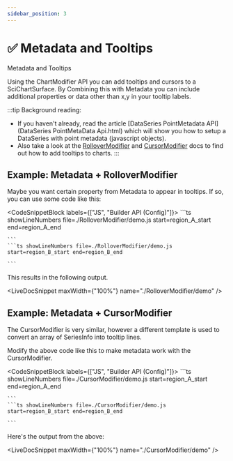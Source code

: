 ```yaml
---
sidebar_position: 3
---
```


# ✅ Metadata and Tooltips

Metadata and Tooltips

Using the ChartModifier API you can add tooltips and cursors to a SciChartSurface. By Combining this with Metadata you can include additional properties or data other than x,y in your tooltip labels.

:::tip
Background reading: 

*   If you haven't already, read the article [DataSeries PointMetadata API](DataSeries PointMetaData Api.html) which will show you how to setup a DataSeries with point metadata (javascript objects).
*   Also take a look at the [RolloverModifier](RolloverModifier.html) and [CursorModifier](CursorModifier.html) docs to find out how to add tooltips to charts.
:::

Example: Metadata + RolloverModifier
------------------------------------

Maybe you want certain property from Metadata to appear in tooltips. If so, you can use some code like this:

<CodeSnippetBlock labels={["JS", "Builder API (Config)"]}>
    ```ts showLineNumbers file=./RolloverModifier/demo.js start=region_A_start end=region_A_end

    ```
    ```ts showLineNumbers file=./RolloverModifier/demo.js start=region_B_start end=region_B_end

    ```

</CodeSnippetBlock>

This results in the following output.

<LiveDocSnippet maxWidth={"100%"} name="./RolloverModifier/demo" />

Example: Metadata + CursorModifier
----------------------------------

The CursorModifier is very similar, however a different template is used to convert an array of SeriesInfo into tooltip lines.

Modify the above code like this to make metadata work with the CursorModifier.

<CodeSnippetBlock labels={["JS", "Builder API (Config)"]}>
    ```ts showLineNumbers file=./CursorModifier/demo.js start=region_A_start end=region_A_end

    ```
    ```ts showLineNumbers file=./CursorModifier/demo.js start=region_B_start end=region_B_end

    ```

</CodeSnippetBlock>

Here's the output from the above:

<LiveDocSnippet maxWidth={"100%"} name="./CursorModifier/demo" />
